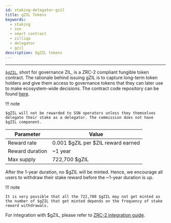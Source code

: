 ```yaml
---
id: staking-delegator-gzil
title: gZIL Tokens
keywords:
  - staking
  - ssn
  - smart contract
  - zilliqa
  - delegator
  - gzil
description: $gZIL tokens
---
```


---

[`$gZIL`](https://github.com/Zilliqa/ZIP/blob/master/zips/zip-11.md#governance-tokens-aka-gzil),
short for governance ZIL, is a ZRC-2 compliant fungible token contract. The
rationale behind issuing gZIL is to capture long-term token holders and give
them access to governance tokens that they can later use to make ecosystem-wide
decisions. The contract code repository can be found
[here](https://github.com/Zilliqa/staking-contract).

!!! note

    $gZIL will not be rewarded to SSN operators unless they themselves delegate their stake as a delegator. The commission does not have $gZIL component.

| Parameter       | Value                              |
| --------------- | ---------------------------------- |
| Reward rate     | 0.001 $gZIL per $ZIL reward earned |
| Reward duration | ~1 year                            |
| Max supply      | 722,700 $gZIL                      |

After the 1-year duration, no $gZIL will be minted. Hence, we encourage all
users to withdraw their stake reward before the ~1-year duration is up.

!!! note

    It is very possible that all the 722,700 $gZIL may not get minted as the number of $gZIL that get minted depends on the frequency of stake reward withdrawals.

For integration with $gZIL, please refer to
[ZRC-2 integration guide](../../../dev-dapps/dev-keys-zrc2-wallet-support).
